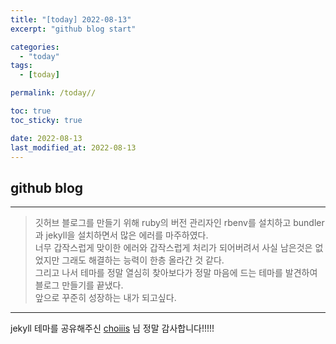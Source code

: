 ```yaml
---
title: "[today] 2022-08-13"
excerpt: "github blog start"

categories:
  - "today"
tags:
  - [today]

permalink: /today//

toc: true
toc_sticky: true

date: 2022-08-13
last_modified_at: 2022-08-13
---
```


## github blog
****
> 깃허브 블로그를 만들기 위해 ruby의 버전 관리자인 rbenv를 설치하고 bundler과 jekyll을 설치하면서 많은 에러를 마주하였다.\
> 너무 갑작스럽게 맞이한 에러와 갑작스럽게 처리가 되어버려서 사실 남은것은
> 없었지만 그래도 해결하는 능력이 한층 올라간 것 같다.\
> 그리고 나서 테마를 정말 열심히 찾아보다가 정말 마음에 드는 테마를 발견하여 블로그 만들기를 끝냈다.\
> 앞으로 꾸준히 성장하는 내가 되고싶다.

****


jekyll 테마를 공유해주신 [choiiis](https://github.com/choiiis/minimal-mistakes-choiiis-customized) 님 정말 감사합니다!!!!!
